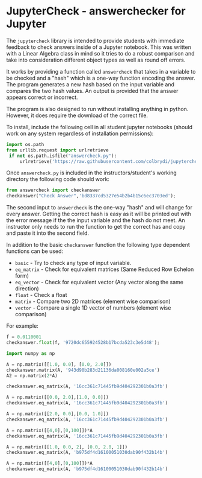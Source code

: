 # JupyterCheck - answerchecker for Jupyter


The ```jupytercheck``` library is intended to provide students with immediate feedback to check answers inside of a Jupyter notebook.  This was written with a Linear Algebra class in mind so it tries to do a robust comparison and take into consideration different object types as well as round off errors.


It works by providing a function called ```answercheck``` that takes in a variable to be checked and a "hash" which is a one-way function encoding the answer. The program generates a new hash based on the input variable and compares the two hash values. An output is provided that the answer appears correct or incorrect. 

The program is also designed to run without installing anything in python. However, it does require the download of the correct file. 

To install, include the following cell in all student jupyter notebooks (should work on any system regardless of installation permissions):

```python
import os.path
from urllib.request import urlretrieve
 if not os.path.isfile("answercheck.py"):
     urlretrieve('https://raw.githubusercontent.com/colbrydi/jupytercheck/master/answercheck.py', 'answercheck.py');
```

Once ```answercheck.py``` is included in the instructors/student's working directory the following code should work:

```python
from answercheck import checkanswer
checkanswer("Check Answer",'bd8337cd5327e54b2b4b15c6ec3703ed');
```

The second input to ```answercheck``` is the one-way "hash" and will change for every answer.  Getting the correct hash is easy as it will be printed out with the error message if the the input variable and the hash do not meet. An instructor only needs to run the function to get the correct has and copy and paste it into the second field.


In addition to the basic ```checkanswer``` function the following type dependent functions can be used:

* ```basic``` - Try to check any type of input variable.
* ```eq_matrix``` - Check for equivalent matrices (Same Reduced Row Echelon form)
* ```eq_vector``` - Check for equivalent vector (Any vector along the same direction)
* ```float``` - Check a float
* ```matrix``` - Compare two 2D matrices (element wise comparison)
* ```vector``` - Compare a single 1D vector of numbers (element wise comparison)

For example:

```python
f = 0.0110001
checkanswer.float(f, '9720dc655924528b17bcda523c3e5d48');
```

```python
import numpy as np

A = np.matrix([[1.0, 0.0], [0.0, 2.0]])
checkanswer.matrix(A, '943d90b283d21136da008160e002a5ce')
A2 = np.matrix(2*A)

checkanswer.eq_matrix(A, '16cc361c71445fb9d404292301b0a3fb')

A = np.matrix([[0.0, 2.0],[1.0, 0.0]])
checkanswer.eq_matrix(A, '16cc361c71445fb9d404292301b0a3fb')

A = np.matrix([[2.0, 0.0],[0.0, 1.0]])
checkanswer.eq_matrix(A, '16cc361c71445fb9d404292301b0a3fb')

A = np.matrix([[4,0],[0,100]])*A
checkanswer.eq_matrix(A, '16cc361c71445fb9d404292301b0a3fb')

A = np.matrix([[1.0, 0.0, 2], [0.0, 2.0, 1]])
checkanswer.eq_matrix(A, 'b975df4d16100051030dab90f432b14b')

A = np.matrix([[4,0],[0,100]])*A
checkanswer.eq_matrix(A, 'b975df4d16100051030dab90f432b14b')

```